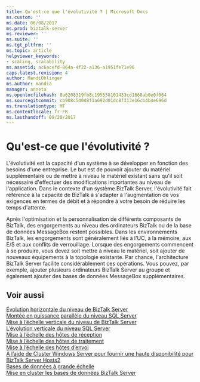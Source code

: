 ```yaml
---
title: Qu'est-ce que l'évolutivité ? | Microsoft Docs
ms.custom: ''
ms.date: 06/08/2017
ms.prod: biztalk-server
ms.reviewer: ''
ms.suite: ''
ms.tgt_pltfrm: ''
ms.topic: article
helpviewer_keywords:
- scaling, scalability
ms.assetid: ac6acefd-864a-4f22-a136-a1951fe71e96
caps.latest.revision: 4
author: MandiOhlinger
ms.author: mandia
manager: anneta
ms.openlocfilehash: 8a6208319fb8c195558101433cd1668ab0e0f064
ms.sourcegitcommit: cb908c540d8f1a692d01dc8f313e16cb4b4e696d
ms.translationtype: MT
ms.contentlocale: fr-FR
ms.lasthandoff: 09/20/2017
---
```

# <a name="what-is-scalability"></a>Qu'est-ce que l'évolutivité ?
L'évolutivité est la capacité d'un système à se développer en fonction des besoins d'une entreprise. Le but est de pouvoir ajouter du matériel supplémentaire ou de mettre à niveau le matériel existant sans qu'il soit nécessaire d'effectuer des modifications importantes au niveau de l'application. Dans le contexte d'un système BizTalk Server, l'évolutivité fait référence à la capacité de BizTalk à s'adapter à l'augmentation de vos exigences en termes de débit et à répondre à votre besoin de réduire les temps d'attente.  
  
 Après l'optimisation et la personnalisation de différents composants de BizTalk, des engorgements au niveau des ordinateurs BizTalk ou de la base de données MessageBox restent possibles. Dans les environnements BizTalk, les engorgements sont généralement liés à l'UC, à la mémoire, aux E/S et aux conflits de verrouillage. Lorsque des engorgements commencent à se produire, vous devez soit mettre à niveau le matériel, soit ajouter de nouveaux équipements à la topologie existante. Par chance, l'architecture BizTalk Server facilite considérablement ces opérations. Vous pouvez, par exemple, ajouter plusieurs ordinateurs BizTalk Server au groupe et également ajouter des bases de données MessageBox supplémentaires.  
  
## <a name="see-also"></a>Voir aussi  
 [Évolution horizontale du niveau de BizTalk Server](../core/scaling-out-the-biztalk-server-tier.md)   
 [Montée en puissance parallèle du niveau SQL Server](../core/scaling-out-the-sql-server-tier.md)   
 [Mise à l’échelle verticale du niveau de BizTalk Server](../core/scaling-up-the-biztalk-server-tier.md)   
 [L’évolution verticale du niveau SQL Server](../core/scaling-up-the-sql-server-tier.md)   
 [Mise à l’échelle des hôtes de réception](../core/scaled-out-receiving-hosts.md)   
 [Mise à l’échelle des hôtes de traitement](../core/scaled-out-processing-hosts.md)   
 [Mise à l’échelle des hôtes d’envoi](../core/scaled-out-sending-hosts.md)   
 [À l’aide de Cluster Windows Server pour fournir une haute disponibilité pour BizTalk Server Hosts2](../core/use-windows-cluster-to-provide-high-availability-for-biztalk-hosts.md)   
 [Bases de données à grande échelle](../core/scaled-out-databases.md)   
 [Mise en cluster les bases de données BizTalk Server](../core/clustering-the-biztalk-server-databases1.md)